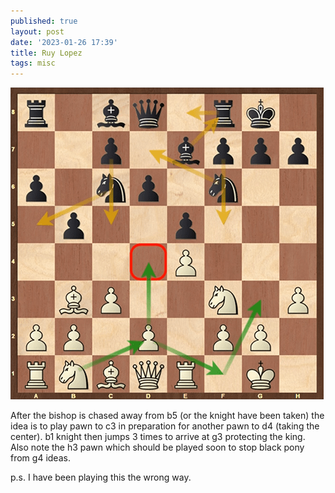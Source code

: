 ```yaml
---
published: true
layout: post
date: '2023-01-26 17:39'
title: Ruy Lopez
tags: misc 
---
```

![](/media/ruy.png)

After the bishop is chased away from b5 (or the knight have been taken) the idea is to play pawn to c3 in preparation for another pawn to d4 (taking the center). b1 knight then jumps 3 times to arrive at g3 protecting the king. Also note the h3 pawn which should be played soon to stop black pony from g4 ideas. 

p.s. I have been playing this the wrong way.
